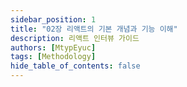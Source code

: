 ```yaml
---
sidebar_position: 1
title: "02장 리액트의 기본 개념과 기능 이해"
description: 리액트 인터뷰 가이드
authors: [MtypEyuc]
tags: [Methodology]
hide_table_of_contents: false
---
```


